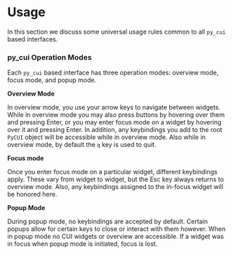 # Usage

In this section we discuss some universal usage rules common to all `py_cui` based interfaces.

### py_cui Operation Modes

Each `py_cui` based interface has three operation modes: overview mode, focus mode, and popup mode.

**Overview Mode**

In overview mode, you use your arrow keys to navigate between widgets. While in overview mode you may also press buttons by hovering over them and pressing Enter, or you may enter focus mode on a widget by hovering over it and pressing Enter. In addition, any keybindings you add to the root `PyCUI` object will be accessible while in overview mode. Also while in overview mode, by default the `q` key is used to quit.

**Focus mode**

Once you enter focus mode on a particular widget, different keybindings apply. These vary from widget to widget, but the Esc key always returns to overview mode. Also, any keybindings assigned to the in-focus widget will be honored here.

**Popup Mode**

During popup mode, no keybindings are accepted by default. Certain popups allow for certain keys to close or interact with them however. When in popup mode no CUI widgets or overview are accessible. If a widget was in focus when popup mode is initiated, focus is lost.
